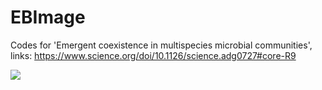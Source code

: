# EBImage
Codes for 'Emergent coexistence in multispecies microbial communities', links: https://www.science.org/doi/10.1126/science.adg0727#core-R9

![](https://github.com/hzaurzli/EBImage/assets/47686371/b987ab7f-b99f-413d-92d7-51f963157780)

